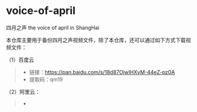 # voice-of-april
四月之声 the voice of april in ShangHai

本仓库主要用于备份四月之声视频文件，除了本仓库，还可以通过如下方式下载视频文件：

（1）百度云

> - 链接：https://pan.baidu.com/s/18d87OjwIHXyM-44eZ-pz0A 
> - 提取码：qm19

（2）阿里云：

> - 





 
